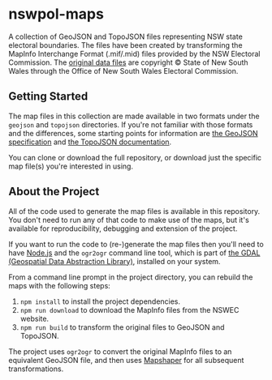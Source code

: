 # nswpol-maps

A collection of GeoJSON and TopoJSON files representing NSW state electoral boundaries. The files have been created by transforming the MapInfo Interchange Format (.mif/.mid) files provided by the NSW Electoral Commission. The [original data files](http://www.elections.nsw.gov.au/about_elections/electoral_boundaries/electoral_maps/gda94_geographical_midmif_files) are copyright © State of New South Wales through the Office of New South Wales Electoral Commission.

## Getting Started

The map files in this collection are made available in two formats under the `geojson` and `topojson` directories. If you're not familiar with those formats and the differences, some starting points for information are [the GeoJSON specification](http://geojson.org/) and [the TopoJSON documentation](https://github.com/topojson/topojson/wiki).

You can clone or download the full repository, or download just the specific map file(s) you're interested in using.

## About the Project

All of the code used to generate the map files is available in this repository. You don't need to run any of that code to make use of the maps, but it's available for reproducibility, debugging and extension of the project.

If you want to run the code to (re-)generate the map files then you'll need to have [Node.js](https://nodejs.org/) and the `ogr2ogr` command line tool, which is part of [the GDAL (Geospatial Data Abstraction Library)](http://www.gdal.org/), installed on your system.

From a command line prompt in the project directory, you can rebuild the maps with the following steps:

1.  `npm install` to install the project dependencies.
1.  `npm run download` to download the MapInfo files from the NSWEC website.
1.  `npm run build` to transform the original files to GeoJSON and TopoJSON.

The project uses `ogr2ogr` to convert the original MapInfo files to an equivalent GeoJSON file, and then uses [Mapshaper](https://github.com/mbloch/mapshaper) for all subsequent transformations.
